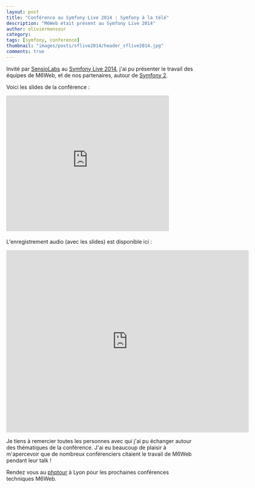 ```yaml
---
layout: post
title: "Conférence au Symfony Live 2014 : Symfony à la télé"
description: "M6Web était présent au Symfony Live 2014"
author: oliviermansour
category:
tags: [symfony, conference]
thumbnail: "images/posts/sflive2014/header_sflive2014.jpg"
comments: true
---
```


Invité par [SensioLabs](https://www.sensiolabs.com) au [Symfony Live 2014](paris2014.live.symfony.com), j'ai pu présenter le travail des équipes de M6Web, et de nos partenaires, autour de [Symfony 2](https://symfony.com).

Voici les slides de la conférence :

<iframe src="https://www.slideshare.net/slideshow/embed_code/33242561" width="427" height="356" frameborder="0" marginwidth="0" marginheight="0" scrolling="no" style="border:1px solid #CCC; border-width:1px 1px 0; margin-bottom:5px; max-width: 100%;" allowfullscreen> </iframe>


L'enregistrement audio (avec les slides) est disponible ici : 

<iframe width="640" height="480" src="https://www.youtube.com/embed/rDTdC89a2YY" frameborder="0" allowfullscreen></iframe>

Je tiens à remercier toutes les personnes avec qui j'ai pu échanger autour des thématiques de la conférence. J'ai eu beaucoup de plaisir à m'apercevoir que de nombreux conférenciers citaient le travail de M6Web pendant leur talk !

Rendez vous au [phptour](https://www.phptour.org) à Lyon pour les prochaines conférences techniques M6Web.
